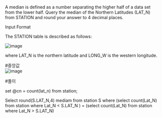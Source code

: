 A median is defined as a number separating the higher half of a data set from the lower half. Query the median of the Northern Latitudes (LAT_N) from STATION and round your answer to 4 decimal places.

Input Format

The STATION table is described as follows:

![image](https://user-images.githubusercontent.com/38153316/158807783-aa0c0f5a-a3ec-4efa-a9bc-07960f6cd4c0.png)

where LAT_N is the northern latitude and LONG_W is the western longitude.

#중앙값  
![image](https://user-images.githubusercontent.com/38153316/158809003-0ef66dcd-6dd1-48ad-9b6d-10bd932e60c9.png)

#풀이  

set @cn = count(lat_n) from station;

Select round(S.LAT_N,4) mediam 
from station S 
where (select count(Lat_N) from station where Lat_N < S.LAT_N ) = (select count(Lat_N) from station where Lat_N > S.LAT_N)
